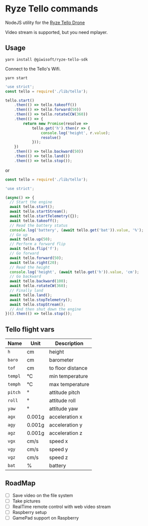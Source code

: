 # Ryze Tello commands

NodeJS utility for the [Ryze Tello Drone](https://www.ryzerobotics.com/tello)

Video stream is supported, but you need mplayer.

## Usage

    yarn install @giwisoft/ryze-tello-sdk

Connect to the Tello's Wifi.

    yarn start

```javascript
'use strict';
const tello = require('./lib/tello');

tello.start()
    .then(() => tello.takeoff())
    .then(() => tello.forward(50))
    .then(() => tello.rotateCCW(360))
    .then(() => {
        return new Promise(resolve =>
            tello.get('h').then(r => {
                console.log('height', r.value);
                resolve()
            }));
    })
    .then(() => tello.backward(50))
    .then(() => tello.land())
    .then(() => tello.stop());
```    

or 

```javascript
const tello = require('./lib/tello');

'use strict';

(async() => {
  // Start the engine
  await tello.start();
  await tello.startStream();
  await tello.startTelemetry({});
  await tello.takeoff();
  // Read the battery status
  console.log('battery', (await tello.get('bat')).value, '%');
  // Go up
  await tello.up(50);
  // Perform a forward flip
  await tello.flip('f');
  // Go forward
  await tello.forward(50);
  await tello.right(20);
  // Read the height
  console.log('height', (await tello.get('h')).value, 'cm');
  // Go backward
  await tello.backward(100);
  await tello.rotateCW(360);
  // Finally land
  await tello.land();
  await tello.stopTelemetry();
  await tello.stopStream();
  // And then shut down the engine
})().then(() => tello.stop());
```

## Tello flight vars

| Name | Unit | Description |
| --- | --- | --- |
| `h` | cm | height |
| `baro` | cm | barometer |
| `tof` | cm | to floor distance |
| `templ` | °C | min temperature |
| `temph` | °C | max temperature |
| `pitch` | ° | attitude pitch |
| `roll` | ° | attitude roll |
| `yaw` | ° | attitude yaw |
| `agx` | 0.001g | acceleration x |
| `agy` | 0.001g | acceleration y |
| `agz` | 0.001g | acceleration z |
| `vgx` | cm/s | speed x |
| `vgy` | cm/s | speed y |
| `vgz` | cm/s | speed z | 
| `bat` | % | battery |

## RoadMap

- [ ] Save video on the file system
- [ ] Take pictures
- [ ] RealTime remote control with web video stream
- [ ] Raspberry setup
- [ ] GamePad support on Raspberry
